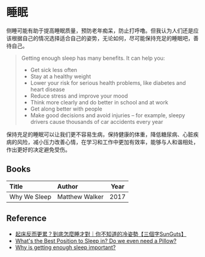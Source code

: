 # 睡眠

侧睡可能有助于提高睡眠质量，预防老年痴呆，防止打呼噜。但我认为人们还是应该根据自己的情况选择适合自己的姿势，无论如何，尽可能保持充足的睡眠吧，善待自己。

>Getting enough sleep has many benefits. It can help you:
>
> - Get sick less often
> - Stay at a healthy weight
> - Lower your risk for serious health problems, like diabetes and heart disease 
> - Reduce stress and improve your mood
> - Think more clearly and do better in school and at work
> - Get along better with people
> - Make good decisions and avoid injuries – for example, sleepy drivers cause thousands of car accidents every year

保持充足的睡眠可以让我们更不容易生病，保持健康的体重，降低糖尿病、心脏疾病的风险，减小压力改善心情，在学习和工作中更加有效率，能够与人和谐相处，作出更好的决定避免受伤。

## Books

|Title|Author|Year|
|:-|:-|:-:|
|Why We Sleep|Matthew Walker|2017|

## Reference

 - [起床反而更累？到底怎麼睡才對｜你不知道的冷姿勢【三個字SunGuts】](https://youtu.be/jHRNohj2qYk)
 - [What's the Best Position to Sleep in? Do we even need a Pillow?](https://youtu.be/O8UoAASCUsQ)
 - [Why is getting enough sleep important?](https://healthfinder.gov/healthtopics/category/everyday-healthy-living/mental-health-and-relationship/get-enough-sleep#the-basics_2)
